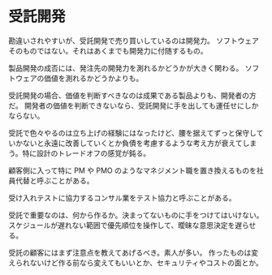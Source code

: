 # 受託開発

勘違いされやすいが、受託開発で売り買いしているのは開発力。
ソフトウェアそのものではない。それはあくまでも開発力に付随するもの。

製品開発の成否には、発注先の開発力を測れるかどうかが大きく関わる。
ソフトウェアの価値を測れるかどうかよりも。

受託開発の場合、価値を判断すべきなのは成果である製品よりも、開発者の方だ。
開発者の価値を判断できないなら、受託開発に手を出しても運任せにしかならない。

受託で色々やるのは立ち上げの経験にはなったけど、腰を据えてずっと保守していかないと永遠に改善していくとか負債を考慮するような考え方が衰えてしまう。特に設計のトレードオフの感覚が鈍る。

顧客側に入って特に PM や PMO のようなマネジメント職を置き換えるものを社員代替と呼ぶことがある。

受け入れテストに協力するコンサル業をテスト協力と呼ぶことがある。

受託で重要なのは、何から作るか。決まってないものに手をつけてはいけない。スケジュールが遅れない範囲で優先順位を操作して、曖昧な意思決定を遅らせる。

受託の顧客にはまず注意点を教えてあげるべき。素人が多い。
作ったものは変えられないけど作る前なら変えてもいいとか、セキュリティやコストの面とか。
